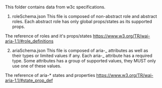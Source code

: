 This folder contains data from w3c specifications.

1. roleSchema.json
   This file is composed of non-abstract role and abstract roles.
   Each abstract role has only global props/states as its supported props.

The reference of roles and it's props/states https://www.w3.org/TR/wai-aria-1.1/#role_definitions

2. ariaSchema.json
   This file is composed of aria-_ attributes as well as their types or limited values if any.
   Each aria-_ attribute has a required type.
   Some attributes has a group of supported values, they MUST only use one of these values.

The reference of aria-\* states and properties https://www.w3.org/TR/wai-aria-1.1/#state_prop_def
